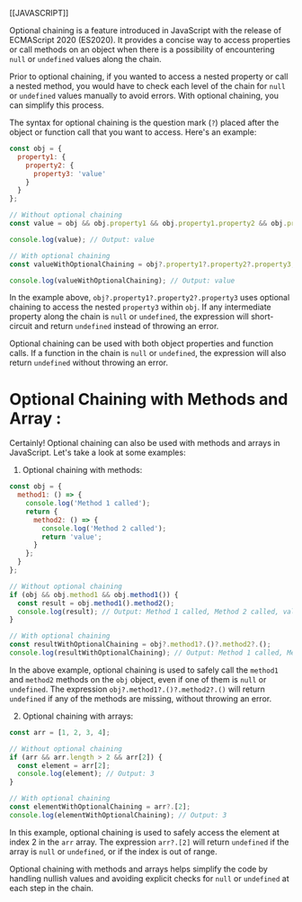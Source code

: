 [[JAVASCRIPT]]

Optional chaining is a feature introduced in JavaScript with the release of ECMAScript 2020 (ES2020). It provides a concise way to access properties or call methods on an object when there is a possibility of encountering `null` or `undefined` values along the chain.

Prior to optional chaining, if you wanted to access a nested property or call a nested method, you would have to check each level of the chain for `null` or `undefined` values manually to avoid errors. With optional chaining, you can simplify this process.

The syntax for optional chaining is the question mark (`?`) placed after the object or function call that you want to access. Here's an example:

```javascript
const obj = {
  property1: {
    property2: {
      property3: 'value'
    }
  }
};

// Without optional chaining
const value = obj && obj.property1 && obj.property1.property2 && obj.property1.property2.property3;

console.log(value); // Output: value

// With optional chaining
const valueWithOptionalChaining = obj?.property1?.property2?.property3;

console.log(valueWithOptionalChaining); // Output: value
```

In the example above, `obj?.property1?.property2?.property3` uses optional chaining to access the nested `property3` within `obj`. If any intermediate property along the chain is `null` or `undefined`, the expression will short-circuit and return `undefined` instead of throwing an error.

Optional chaining can be used with both object properties and function calls. If a function in the chain is `null` or `undefined`, the expression will also return `undefined` without throwing an error.



# Optional Chaining with Methods and Array :
Certainly! Optional chaining can also be used with methods and arrays in JavaScript. Let's take a look at some examples:

1. Optional chaining with methods:
```javascript
const obj = {
  method1: () => {
    console.log('Method 1 called');
    return {
      method2: () => {
        console.log('Method 2 called');
        return 'value';
      }
    };
  }
};

// Without optional chaining
if (obj && obj.method1 && obj.method1()) {
  const result = obj.method1().method2();
  console.log(result); // Output: Method 1 called, Method 2 called, value
}

// With optional chaining
const resultWithOptionalChaining = obj?.method1?.()?.method2?.();
console.log(resultWithOptionalChaining); // Output: Method 1 called, Method 2 called, value
```
In the above example, optional chaining is used to safely call the `method1` and `method2` methods on the `obj` object, even if one of them is `null` or `undefined`. The expression `obj?.method1?.()?.method2?.()` will return `undefined` if any of the methods are missing, without throwing an error.

2. Optional chaining with arrays:
```javascript
const arr = [1, 2, 3, 4];

// Without optional chaining
if (arr && arr.length > 2 && arr[2]) {
  const element = arr[2];
  console.log(element); // Output: 3
}

// With optional chaining
const elementWithOptionalChaining = arr?.[2];
console.log(elementWithOptionalChaining); // Output: 3
```
In this example, optional chaining is used to safely access the element at index 2 in the `arr` array. The expression `arr?.[2]` will return `undefined` if the array is `null` or `undefined`, or if the index is out of range.

Optional chaining with methods and arrays helps simplify the code by handling nullish values and avoiding explicit checks for `null` or `undefined` at each step in the chain.